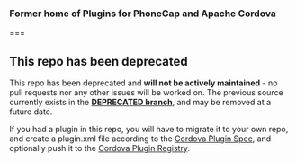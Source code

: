 ### Former home of Plugins for PhoneGap and Apache Cordova
===

## This repo has been deprecated

This repo has been deprecated and **will not be actively maintained** - no pull requests nor any other issues will be worked on. The previous source currently exists in the [**DEPRECATED branch**](https://github.com/phonegap/phonegap-plugins/tree/DEPRECATED), and may be removed at a future date.

If you had a plugin in this repo, you will have to migrate it to your own repo, and create a plugin.xml file according to the [Cordova Plugin Spec](http://cordova.apache.org/docs/en/edge/plugin_ref_spec.md.html), and optionally push it to the [Cordova Plugin Registry](http://plugins.cordova.io).


